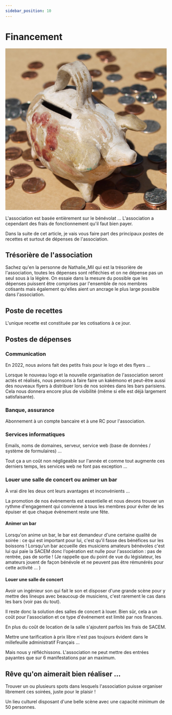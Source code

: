 ```yaml
---
sidebar_position: 10
---
```


# Financement

![Tire-lire](/img/tire-lire-diane-helentjaris-5f1RsK-pyZQ-unsplash.jpg)

L'association est basée entièrement sur le bénévolat ... L'association a cependant des frais de fonctionnement qu'il faut bien payer.

Dans la suite de cet article, je vais vous faire part des principaux postes de recettes et surtout de dépenses de l'association.

## Trésorière de l'association

Sachez qu'en la personne de Nathalie_Mil qui est la trésorière de l'association, toutes les dépenses sont réfléchies et on ne dépense pas un seul sous à la légère. On essaie dans la mesure du possible que les dépenses puissent être comprises par l'ensemble de nos membres cotisants mais également qu'elles aient un ancrage le plus large possible dans l'association.


## Poste de recettes 

L'unique recette est constituée par les cotisations à ce jour.

## Postes de dépenses

### Communication

En 2022, nous avions fait des petits frais pour le logo et des flyers ...

Lorsque le nouveau logo et la nouvelle organisation de l'association seront actés et réalisés, nous pensons à faire faire un kakémono et peut-être aussi des nouveaux flyers à distribuer lors de nos soirées dans les bars parisiens. Cela nous donnera encore plus de visibilité (même si elle est déjà largement satisfaisante).

### Banque, assurance

Abonnement à un compte bancaire et à une RC pour l'association.

### Services informatiques

Emails, noms de domaines, serveur, service web (base de données / système de formulaires) ...

Tout ça a un coût non négligeable sur l'année et comme tout augmente ces derniers temps, les services web ne font pas exception ...

### Louer une salle de concert ou animer un bar

À vrai dire les deux ont leurs avantages et inconvénients ...

La promotion de nos évènements est essentielle et nous devons trouver un rythme d'engagement qui convienne à tous les membres pour éviter de les épuiser et que chaque évènement reste une fête.

#### Animer un bar

Lorsqu'on anime un bar, le bar est demandeur d'une certaine qualité de soirée : ce qui est important pour lui, c'est qu'il fasse des bénéfices sur les boissons ! Lorsqu'un bar accueille des musiciens amateurs bénévoles c'est lui qui paie la SACEM donc l'opération est nulle pour l'association : pas de rentrée, pas de sortie ! (Je rappelle que du point de vue du législateur, les amateurs jouent de façon bénévole et ne peuvent pas être rémunérés pour cette activité ... )

#### Louer une salle de concert

Avoir un ingénieur son qui fait le son et disposer d'une grande scène pour y mettre des lineups avec beaucoup de musiciens, c'est rarement le cas dans les bars (voir pas du tout).

Il reste donc la solution des salles de concert à louer. Bien sûr, cela a un coût pour l'association et ce type d'événement est limité par nos finances.

En plus du coût de location de la salle s'ajoutent parfois les frais de SACEM.

Mettre une tarification à prix libre n'est pas toujours évident dans le millefeuille administratif Français ...

Mais nous y réfléchissons. L'association ne peut mettre des entrées payantes que sur 6 manifestations par an maximum.

## Rêve qu'on aimerait bien réaliser ...

Trouver un ou plusieurs spots dans lesquels l'association puisse organiser librement ces soirées, juste pour le plaisir !

Un lieu culturel disposant d'une belle scène avec une capacité minimum de 50 personnes. 
